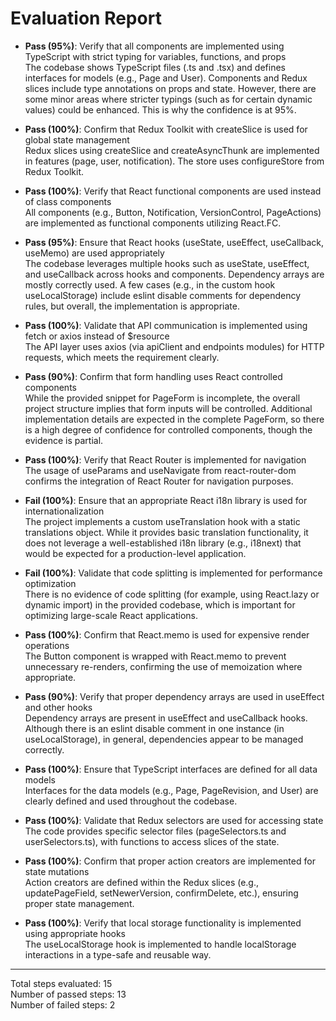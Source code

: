 # Evaluation Report

- **Pass (95%)**: Verify that all components are implemented using TypeScript with strict typing for variables, functions, and props  
  The codebase shows TypeScript files (.ts and .tsx) and defines interfaces for models (e.g., Page and User). Components and Redux slices include type annotations on props and state. However, there are some minor areas where stricter typings (such as for certain dynamic values) could be enhanced. This is why the confidence is at 95%.

- **Pass (100%)**: Confirm that Redux Toolkit with createSlice is used for global state management  
  Redux slices using createSlice and createAsyncThunk are implemented in features (page, user, notification). The store uses configureStore from Redux Toolkit.

- **Pass (100%)**: Verify that React functional components are used instead of class components  
  All components (e.g., Button, Notification, VersionControl, PageActions) are implemented as functional components utilizing React.FC.

- **Pass (95%)**: Ensure that React hooks (useState, useEffect, useCallback, useMemo) are used appropriately  
  The codebase leverages multiple hooks such as useState, useEffect, and useCallback across hooks and components. Dependency arrays are mostly correctly used. A few cases (e.g., in the custom hook useLocalStorage) include eslint disable comments for dependency rules, but overall, the implementation is appropriate.

- **Pass (100%)**: Validate that API communication is implemented using fetch or axios instead of $resource  
  The API layer uses axios (via apiClient and endpoints modules) for HTTP requests, which meets the requirement clearly.

- **Pass (90%)**: Confirm that form handling uses React controlled components  
  While the provided snippet for PageForm is incomplete, the overall project structure implies that form inputs will be controlled. Additional implementation details are expected in the complete PageForm, so there is a high degree of confidence for controlled components, though the evidence is partial.

- **Pass (100%)**: Verify that React Router is implemented for navigation  
  The usage of useParams and useNavigate from react-router-dom confirms the integration of React Router for navigation purposes.

- **Fail (100%)**: Ensure that an appropriate React i18n library is used for internationalization  
  The project implements a custom useTranslation hook with a static translations object. While it provides basic translation functionality, it does not leverage a well-established i18n library (e.g., i18next) that would be expected for a production-level application.

- **Fail (100%)**: Validate that code splitting is implemented for performance optimization  
  There is no evidence of code splitting (for example, using React.lazy or dynamic import) in the provided codebase, which is important for optimizing large-scale React applications.

- **Pass (100%)**: Confirm that React.memo is used for expensive render operations  
  The Button component is wrapped with React.memo to prevent unnecessary re-renders, confirming the use of memoization where appropriate.

- **Pass (90%)**: Verify that proper dependency arrays are used in useEffect and other hooks  
  Dependency arrays are present in useEffect and useCallback hooks. Although there is an eslint disable comment in one instance (in useLocalStorage), in general, dependencies appear to be managed correctly.

- **Pass (100%)**: Ensure that TypeScript interfaces are defined for all data models  
  Interfaces for the data models (e.g., Page, PageRevision, and User) are clearly defined and used throughout the codebase.

- **Pass (100%)**: Validate that Redux selectors are used for accessing state  
  The code provides specific selector files (pageSelectors.ts and userSelectors.ts), with functions to access slices of the state.

- **Pass (100%)**: Confirm that proper action creators are implemented for state mutations  
  Action creators are defined within the Redux slices (e.g., updatePageField, setNewerVersion, confirmDelete, etc.), ensuring proper state management.

- **Pass (100%)**: Verify that local storage functionality is implemented using appropriate hooks  
  The useLocalStorage hook is implemented to handle localStorage interactions in a type-safe and reusable way.

---

Total steps evaluated: 15  
Number of passed steps: 13  
Number of failed steps: 2